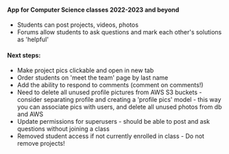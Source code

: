 #### App for Computer Science classes 2022-2023 and beyond
- Students can post projects, videos, photos
- Forums allow students to ask questions and mark each other's solutions as 'helpful'

#### Next steps:
- Make project pics clickable and open in new tab
- Order students on 'meet the team' page by last name
- Add the ability to respond to comments (comment on comments!)
- Need to delete all unused profile pictures from AWS S3 buckets - consider separating profile and
  creating a 'profile pics' model - this way you can associate pics with users, and delete all
  unused photos from db and AWS
- Update permissions for superusers - should be able to post and ask questions without
  joining a class
- Removed student access if not currently enrolled in class - Do not remove projects!